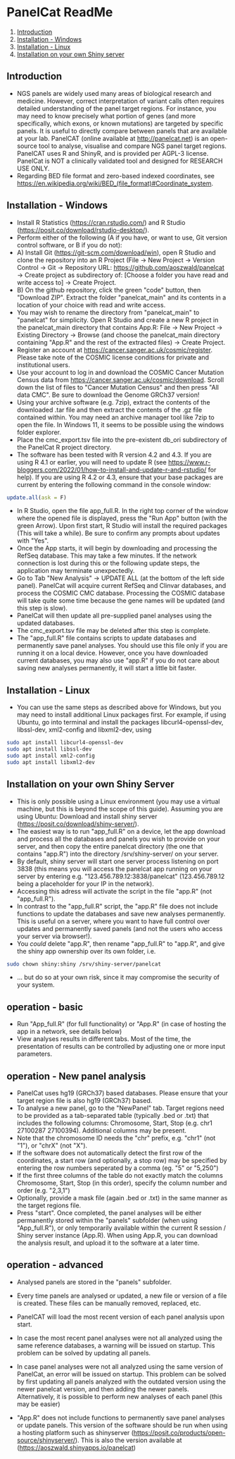 # PanelCat ReadMe
1. [Introduction](#introduction)
2. [Installation - Windows](#installation---windows)
3. [Installation - Linux](#installation---linux)
4. [Installation on your own Shiny server](#installation-on-your-own-shiny-server)
## Introduction
- NGS panels are widely used many areas of biological research and medicine. However, correct interpretation of variant calls often requires detailed understanding of the panel target regions. For instance, you may need to know precisely what portion of genes (and more specifically, which exons, or known mutations) are targeted by specific panels. It is useful to directly compare between panels that are available at your lab. PanelCAT (online available at http://panelcat.net) is an open-source tool to analyse, visualise and compare NGS panel target regions. PanelCAT uses R and ShinyR, and is provided per AGPL-3 license. PanelCat is NOT a clinically validated tool and designed for RESEARCH USE ONLY. 
- Regarding BED file format and zero-based indexed coordinates, see https://en.wikipedia.org/wiki/BED_(file_format)#Coordinate_system.
## Installation - Windows
- Install R Statistics (https://cran.rstudio.com/) and R Studio (https://posit.co/download/rstudio-desktop/).
- Perform either of the following (A if you have, or want to use, Git version control software, or B if you do not):
- A) Install Git (https://git-scm.com/download/win), open R Studio and clone the repository into an R Project (File -> New Project -> Version Control -> Git -> Repository URL: https://github.com/aoszwald/panelcat -> Create project as subdirectory of: [Choose a folder you have read and write access to] -> Create Project. 
- B) On the github repository, click the green "code" button, then "Download ZIP". Extract the folder "panelcat_main" and its contents in a location of your choice with read and write access. 
- You may wish to rename the directory from "panelcat_main" to "panelcat" for simplicity.
Open R Studio and create a new R project in the panelcat_main directory that contains App.R: File -> New Project -> Existing Directory -> Browse (and choose the panelcat_main directory containing "App.R" and the rest of the extracted files) -> Create Project.
- Register an account at https://cancer.sanger.ac.uk/cosmic/register.  Please take note of the COSMIC license conditions for private and institutional users. 
- Use your account to log in and download the COSMIC Cancer Mutation Census data from https://cancer.sanger.ac.uk/cosmic/download. Scroll down the list of files to "Cancer Mutation Census" and then press "All data CMC". Be sure to download the Genome GRCh37 version!
- Using your archive software (e.g. 7zip), extract the contents of the downloaded .tar file and then extract the contents of the .gz file contained within. You may need an archive manager tool like 7zip to open the file. In Windows 11, it seems to be possible using the windows folder explorer.
- Place the cmc_export.tsv file into the pre-existent db_ori subdirectory of the PanelCat R project directory. 
- The software has been tested with R version 4.2 and 4.3. If you are using R 4.1 or earlier, you will need to update R (see https://www.r-bloggers.com/2022/01/how-to-install-and-update-r-and-rstudio/ for help). If you are using R 4.2 or 4.3, ensure that your base packages are current by entering the following command in the console window:
```R
update.all(ask = F)
```

- In R Studio, open the file app_full.R. In the right top corner of the window where the opened file is displayed, press the "Run App" button (with the green Arrow). Upon first start, R Studio will install the required packages (This will take a while). Be sure to confirm any prompts about updates with "Yes".
- Once the App starts, it will begin by downloading and processing the RefSeq database. This may take a few minutes. If the network connection is lost during this or the following update steps, the application may terminate unexpectedly.
- Go to Tab "New Analysis" -> UPDATE ALL (at the bottom of the left side panel). PanelCat will acquire current RefSeq and Clinvar databases, and process the COSMIC CMC database. Processing the COSMIC database will take quite some time because the gene names will be updated (and this step is slow).
- PanelCat will then update all pre-supplied panel analyses using the updated databases.
- The cmc_export.tsv file may be deleted after this step is complete.
- The "app_full.R" file contains scripts to update databases and permanently save panel analyses. You should use this file only if you are running it on a local device. However, once you have downloaded current databases, you may also use "app.R" if you do not care about saving new analyses permanently, it will start a little bit faster.
## Installation - Linux
- You can use the same steps as described above for Windows, but you may need to install additional Linux packages first. For example, if using Ubuntu, go into terminal and install the packages libcurl4-openssl-dev, libssl-dev, xml2-config and libxml2-dev, using
```bash 
sudo apt install libcurl4-openssl-dev
sudo apt install libssl-dev
sudo apt install xml2-config
sudo apt install libxml2-dev
```
## Installation on your own Shiny Server
- This is only possible using a Linux environment (you may use a virtual machine, but this is beyond the scope of this guide). Assuming you are using Ubuntu: Download and install shiny server (https://posit.co/download/shiny-server/). 
- The easiest way is to run "app_full.R" on a device, let the app download and process all the databases and panels you wish to provide on your server, and then copy the entire panelcat directory (the one that contains "app.R") into the directory /srv/shiny-server/ on your server.
- By default, shiny server will start one server process listening on port 3838 (this means you will access the panelcat app running on your server by entering e.g. "123.456.789.12:3838/panelcat" (123.456.789.12 being a placeholder for your IP in the network).
- Accessing this adress will activate the script in the file "app.R" (not "app_full.R").
- In contrast to the "app_full.R" script, the "app.R" file does not include functions to update the databases and save new analyses permanently. This is useful on a server, where you want to have full control over updates and permanently saved panels (and not the users who access your server via browser!).
- You *could* delete "app.R", then rename "app_full.R" to "app.R", and give the shiny app ownership over its own folder, i.e.
```bash
sudo chown shiny:shiny /srv/shiny-server/panelcat
```
- ... but do so at your own risk, since it may compromise the security of your system.
## operation - basic
- Run "App_full.R" (for full functionality) or "App.R" (in case of hosting the app in a network, see details below)
- View analyses results in different tabs. Most of the time, the presentation of results can be controlled by adjusting one or more input parameters.
## operation - New panel analysis
- PanelCat uses hg19 (GRCh37) based databases. Please ensure that your target region file is also hg19 (GRCh37) based.
- To analyse a new panel, go to the "NewPanel" tab. Target regions need to be provided as a tab-separated table (typically .bed or .txt) that includes the following columns: Chromosome, Start, Stop (e.g. chr1	27100287	27100394). Additional columns may be present.
- Note that the chromosome ID needs the "chr" prefix, e.g. "chr1" (not "1"), or "chrX" (not "X").
- If the software does not automatically detect the first row of the coordinates, a start row (and optionally, a stop row) may be specified by entering the row numbers seperated by a comma (eg. "5" or "5,250")
- If the first three columns of the table do not exactly match the columns Chromosome, Start, Stop (in this order), specify the column number and order (e.g. "2,3,1")
- Optionally, provide a mask file (again .bed or .txt) in the same manner as the target regions file.
- Press "start". Once completed, the panel analyses will be either permanently stored within the "panels" subfolder (when using "App_full.R"), or only temporarily available within the current R session / Shiny server instance (App.R). When using App.R, you can download the analysis result, and upload it to the software at a later time.
## operation - advanced
- Analysed panels are stored in the "panels" subfolder.
- Every time panels are analysed or updated, a new file or version of a file is created. These files can be manually removed, replaced, etc.
- PanelCAT will load the most recent version of each panel analysis upon start.
- In case the most recent panel analyses were not all analyzed using the same reference databases, a warning will be issued on startup. This problem can be solved by updating all panels.
- In case panel analyses were not all analyzed using the same version of PanelCat, an error will be issued on startup. This problem can be solved by first updating all panels analyzed with the outdated version using the newer panelcat version, and then adding the newer panels. Alternatively, it is possible to perform new analyses of each panel (this may be easier)

- "App.R" does not include functions to permanently save panel analyses or update panels. This version of the software should be run when using a hosting platform such as shinyserver (https://posit.co/products/open-source/shinyserver/). This is also the version available at (https://aoszwald.shinyapps.io/panelcat)
